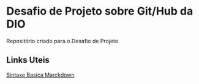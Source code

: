 # Desafio de Projeto sobre Git/Hub  da DIO
Repositório criado para o Desafio de Projeto

## Links Uteis 
[Sintaxe Basica Marckdown](https://www.markdownguide.org/basic-syntax/)

